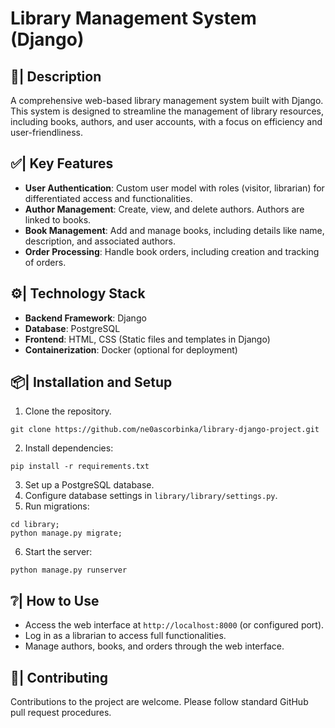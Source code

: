 # Library Management System (Django)
<!-- <img src="https://badges.frapsoft.com/os/v1/open-source.svg?v=103"> -->

## 📝| Description
A comprehensive web-based library management system built with Django. This system is designed to streamline the management of library resources, including books, authors, and user accounts, with a focus on efficiency and user-friendliness.

## ✅| Key Features
- **User Authentication**: Custom user model with roles (visitor, librarian) for differentiated access and functionalities.
- **Author Management**: Create, view, and delete authors. Authors are linked to books.
- **Book Management**: Add and manage books, including details like name, description, and associated authors.
- **Order Processing**: Handle book orders, including creation and tracking of orders.

## ⚙️| Technology Stack
- **Backend Framework**: Django
- **Database**: PostgreSQL
- **Frontend**: HTML, CSS (Static files and templates in Django)
- **Containerization**: Docker (optional for deployment)

## 📦| Installation and Setup
1. Clone the repository.
```shell
git clone https://github.com/ne0ascorbinka/library-django-project.git
```
2. Install dependencies:
```shell
pip install -r requirements.txt
```
3. Set up a PostgreSQL database.
4. Configure database settings in `library/library/settings.py`.
5. Run migrations:
```shell
cd library;
python manage.py migrate;
```
6. Start the server: 
```shell
python manage.py runserver
```

## ❔| How to Use
- Access the web interface at `http://localhost:8000` (or configured port).
- Log in as a librarian to access full functionalities.
- Manage authors, books, and orders through the web interface.

## 💛| Contributing
Contributions to the project are welcome. Please follow standard GitHub pull request procedures.

